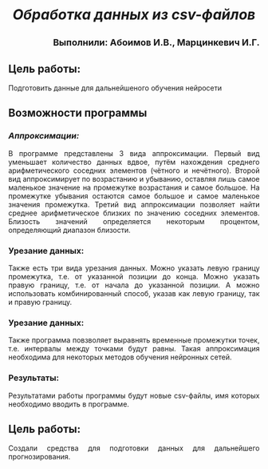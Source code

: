 ***<h1 align = "center">Обработка данных из csv-файлов</a>***

<p align = "right"><font size = 4>
Выполнили: Абоимов И.В., Марцинкевич И.Г.
</font></p>

## **Цель работы:**

<p align = "justify">
Подготовить данные для дальнейшеного обучения нейросети 
</p>

## **Возможности программы**

### ***Аппроксимации:***

<p align = "justify">
В программе представлены 3 вида аппроксимации. Первый вид уменьшает количество данных вдвое, путём нахождения среднего арифметического соседних элементов (чётного и нечётного). Второй вид аппроксимирует по возрастанию и убыванию, оставляя лишь самое маленькое значение на промежутке возрастания и самое большое. На промежутке убывания остаются самое большое и самое маленькое значения промежутка. Третий вид аппроксимации позволяет найти среднее арифметическое близких по значению соседних элементов. Близость значений определяется некоторым процентом, определяющий диапазон близости. 
</p>  

### **Урезание данных:**

<p align = "justify">
Также есть три вида урезания данных. Можно указать левую границу промежутка, т.е. от указанной позиции до конца. Можно указать правую границу, т.е. от начала до указанной позиции. А можно использовать комбинированный способ, указав как левую границу, так и правую границу.
</p>

### **Урезание данных:**

<p align = "justify">
Также программа повзволяет выравнять временные промежутки точек, т.е. интервалы между точками будут равны. Такая аппроксимация необходима для некоторых методов обучения нейронных сетей. 
</p>

### **Результаты:**

<p align = "justify">
Результатами работы программы будут новые csv-файлы, имя которых необходимо вводить в программе.  
</p>

## **Цель работы:**

<p align = "justify">
Создали средства для подготовки данных для дальнейшего прогнозирования.  
</p>
